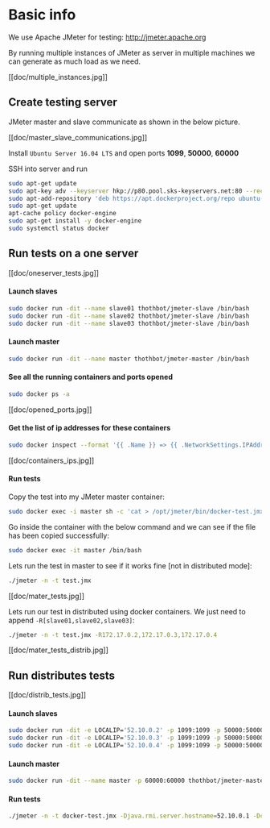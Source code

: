 # Basic info
 
 We use Apache JMeter for testing:
 http://jmeter.apache.org
 
 By running multiple instances of JMeter as server in multiple machines we can generate as much load as we need.

[[doc/multiple_instances.jpg]]

## Create testing server

JMeter master and slave communicate as shown in the below picture.

[[doc/master_slave_communications.jpg]]

Install ```Ubuntu Server 16.04 LTS``` and open ports **1099**, **50000**, **60000**

SSH into server and run

```bash
sudo apt-get update
sudo apt-key adv --keyserver hkp://p80.pool.sks-keyservers.net:80 --recv-keys 58118E89F3A912897C070ADBF76221572C52609D
sudo apt-add-repository 'deb https://apt.dockerproject.org/repo ubuntu-xenial main'
sudo apt-get update
apt-cache policy docker-engine
sudo apt-get install -y docker-engine
sudo systemctl status docker
```

## Run tests on a one server

[[doc/oneserver_tests.jpg]]

#### Launch slaves

```bash
sudo docker run -dit --name slave01 thothbot/jmeter-slave /bin/bash
sudo docker run -dit --name slave02 thothbot/jmeter-slave /bin/bash
sudo docker run -dit --name slave03 thothbot/jmeter-slave /bin/bash
```

#### Launch master
```bash
sudo docker run -dit --name master thothbot/jmeter-master /bin/bash
```

#### See all the running containers and ports opened

```bash
sudo docker ps -a
```
[[doc/opened_ports.jpg]]

#### Get the list of ip addresses for these containers

```bash
sudo docker inspect --format '{{ .Name }} => {{ .NetworkSettings.IPAddress }}' $(sudo docker ps -a -q)
```
[[doc/containers_ips.jpg]]

#### Run tests
Copy the test into my JMeter master container:
```bash
sudo docker exec -i master sh -c 'cat > /opt/jmeter/bin/docker-test.jmx' < docker-test.jmx
```
Go inside the container with the below command and we can see if the file has been copied successfully:
```bash
sudo docker exec -it master /bin/bash
```
Lets run the test in master to see if it works fine [not in distributed mode]:
```bash
./jmeter -n -t test.jmx
```

[[doc/mater_tests.jpg]]

Lets run our test in distributed using docker containers. We just need to append ```-R[slave01,slave02,slave03]```:
```bash
./jmeter -n -t test.jmx -R172.17.0.2,172.17.0.3,172.17.0.4
```

[[doc/mater_tests_distrib.jpg]]

## Run distributes tests

[[doc/distrib_tests.jpg]]

#### Launch slaves
```bash
sudo docker run -dit -e LOCALIP='52.10.0.2' -p 1099:1099 -p 50000:50000 thothbot/jmeter-slave /bin/bash
sudo docker run -dit -e LOCALIP='52.10.0.3' -p 1099:1099 -p 50000:50000 thothbot/jmeter-slave /bin/bash
sudo docker run -dit -e LOCALIP='52.10.0.4' -p 1099:1099 -p 50000:50000 thothbot/jmeter-slave /bin/bash
```

#### Launch master
```bash
sudo docker run -dit --name master -p 60000:60000 thothbot/jmeter-master /bin/bash
```

#### Run tests
```bash
./jmeter -n -t docker-test.jmx -Djava.rmi.server.hostname=52.10.0.1 -Dclient.rmi.localport=60000 -R52.10.0.2,52.10.0.3
```